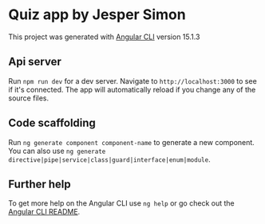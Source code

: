 # Quiz app by Jesper Simon

This project was generated with [Angular CLI](https://github.com/angular/angular-cli) version 15.1.3

## Api server

Run `npm run dev` for a dev server. Navigate to `http://localhost:3000` to see if it's connected. The app will automatically reload if you change any of the source files.

## Code scaffolding

Run `ng generate component component-name` to generate a new component. You can also use `ng generate directive|pipe|service|class|guard|interface|enum|module`.

## Further help

To get more help on the Angular CLI use `ng help` or go check out the [Angular CLI README](https://github.com/angular/angular-cli/blob/master/README.md).